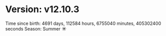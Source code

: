 # Version: v12.10.3
Time since birth: 4691 days, 112584 hours, 6755040 minutes, 405302400 seconds
Season: Summer ☀️
